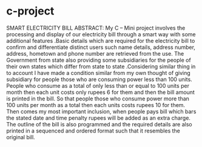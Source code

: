 # c-project
SMART ELECTRICITY BILL 
ABSTRACT:
                        My C – Mini project involves the processing and display of our electricity bill through a smart way with some additional features .Basic details which are required for the electricity bill to confirm and differentiate distinct users such name details, address number, address, hometown and phone number are retrieved from the use. The Government from state also providing some subsidiaries for the people of their own states which differ from state to state .Considering similar thing in to account I have made a condition similar from my own thought of giving subsidiary for people those who are consuming power less than 100 units. People who consume as a total of only less than or equal to 100 units per month then each unit costs only rupees 6 for them and then the bill amount is printed in the bill. So that people those who consume power more than 100 units per month as a total then each units costs rupees 10 for them. Then comes my most important inclusion, when people pays bill which bars the stated date and time penalty rupees will be added as an extra charge. The outline of the bill is also programmed and the required details are also printed in a sequenced and ordered format such that it resembles the original bill. 
